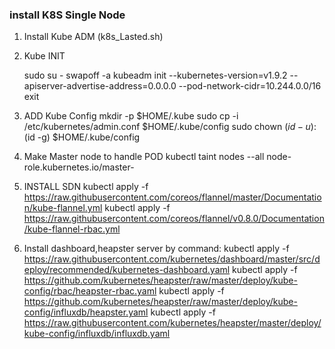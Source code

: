 ### install K8S Single Node

1. Install Kube ADM (k8s_Lasted.sh)
	
2. Kube INIT

	sudo su -
	swapoff -a
	kubeadm init --kubernetes-version=v1.9.2  --apiserver-advertise-address=0.0.0.0 --pod-network-cidr=10.244.0.0/16 
	exit

3. ADD Kube Config
  mkdir -p $HOME/.kube
  sudo cp -i /etc/kubernetes/admin.conf $HOME/.kube/config
  sudo chown $(id -u):$(id -g) $HOME/.kube/config

4. Make Master node to handle POD
	kubectl taint nodes --all node-role.kubernetes.io/master-


5. INSTALL SDN
	kubectl apply -f https://raw.githubusercontent.com/coreos/flannel/master/Documentation/kube-flannel.yml
    kubectl apply -f https://raw.githubusercontent.com/coreos/flannel/v0.8.0/Documentation/kube-flannel-rbac.yml
	
6. Install dashboard,heapster server by command:
kubectl apply -f https://raw.githubusercontent.com/kubernetes/dashboard/master/src/deploy/recommended/kubernetes-dashboard.yaml
kubectl apply -f https://github.com/kubernetes/heapster/raw/master/deploy/kube-config/rbac/heapster-rbac.yaml
kubectl apply -f https://github.com/kubernetes/heapster/raw/master/deploy/kube-config/influxdb/heapster.yaml
kubectl apply -f https://raw.githubusercontent.com/kubernetes/heapster/master/deploy/kube-config/influxdb/influxdb.yaml


